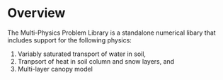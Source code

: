 # Overview

The Multi-Physics Problem Library is a standalone numerical libary that includes support
for the following physics:

1. Variably saturated transport of water in soil,
2. Tranpsort of heat in soil column and snow layers, and
3. Multi-layer canopy model